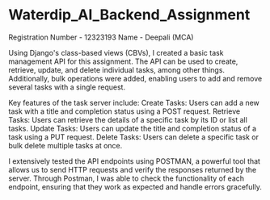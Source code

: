 # Waterdip_AI_Backend_Assignment
Registration Number - 12323193
Name - Deepali (MCA)

Using Django's class-based views (CBVs), I created a basic task management API for this assignment. The API can be used to create, retrieve, update, and delete individual tasks, among other things. 
Additionally, bulk operations were added, enabling users to add and remove several tasks with a single request.

Key features of the task server include:
    Create Tasks: Users can add a new task with a title and completion status using a POST request.
    Retrieve Tasks: Users can retrieve the details of a specific task by its ID or list all tasks.
    Update Tasks: Users can update the title and completion status of a task using a PUT request.
    Delete Tasks: Users can delete a specific task or bulk delete multiple tasks at once.

I extensively tested the API endpoints using POSTMAN, a powerful tool that allows us to send HTTP requests and verify the responses returned by the server. Through Postman, I was able to check the functionality of each endpoint, ensuring that they work as expected and handle errors gracefully.
